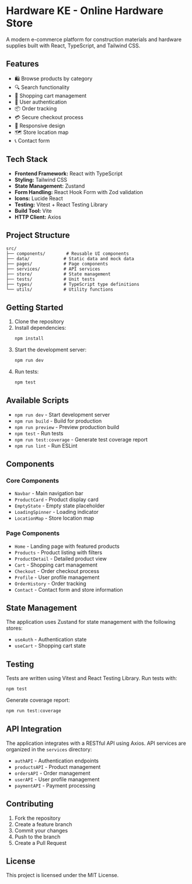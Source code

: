 # Hardware KE - Online Hardware Store

A modern e-commerce platform for construction materials and hardware supplies built with React, TypeScript, and Tailwind CSS.

## Features

- 🛍️ Browse products by category
- 🔍 Search functionality
- 🛒 Shopping cart management
- 👤 User authentication
- 📦 Order tracking
- 💳 Secure checkout process
- 📱 Responsive design
- 🗺️ Store location map
- 📞 Contact form

## Tech Stack

- **Frontend Framework:** React with TypeScript
- **Styling:** Tailwind CSS
- **State Management:** Zustand
- **Form Handling:** React Hook Form with Zod validation
- **Icons:** Lucide React
- **Testing:** Vitest + React Testing Library
- **Build Tool:** Vite
- **HTTP Client:** Axios

## Project Structure

```
src/
├── components/        # Reusable UI components
├── data/             # Static data and mock data
├── pages/            # Page components
├── services/         # API services
├── store/            # State management
├── tests/            # Unit tests
├── types/            # TypeScript type definitions
└── utils/            # Utility functions
```

## Getting Started

1. Clone the repository
2. Install dependencies:
   ```bash
   npm install
   ```
3. Start the development server:
   ```bash
   npm run dev
   ```
4. Run tests:
   ```bash
   npm test
   ```

## Available Scripts

- `npm run dev` - Start development server
- `npm run build` - Build for production
- `npm run preview` - Preview production build
- `npm test` - Run tests
- `npm run test:coverage` - Generate test coverage report
- `npm run lint` - Run ESLint

## Components

### Core Components
- `Navbar` - Main navigation bar
- `ProductCard` - Product display card
- `EmptyState` - Empty state placeholder
- `LoadingSpinner` - Loading indicator
- `LocationMap` - Store location map

### Page Components
- `Home` - Landing page with featured products
- `Products` - Product listing with filters
- `ProductDetail` - Detailed product view
- `Cart` - Shopping cart management
- `Checkout` - Order checkout process
- `Profile` - User profile management
- `OrderHistory` - Order tracking
- `Contact` - Contact form and store information

## State Management

The application uses Zustand for state management with the following stores:
- `useAuth` - Authentication state
- `useCart` - Shopping cart state

## Testing

Tests are written using Vitest and React Testing Library. Run tests with:
```bash
npm test
```

Generate coverage report:
```bash
npm run test:coverage
```

## API Integration

The application integrates with a RESTful API using Axios. API services are organized in the `services` directory:
- `authAPI` - Authentication endpoints
- `productsAPI` - Product management
- `ordersAPI` - Order management
- `userAPI` - User profile management
- `paymentAPI` - Payment processing

## Contributing

1. Fork the repository
2. Create a feature branch
3. Commit your changes
4. Push to the branch
5. Create a Pull Request

## License

This project is licensed under the MIT License.
